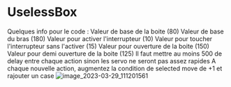 # UselessBox
Quelques info pour le code :
Valeur de base de la boite (80)
Valeur de base du bras (180)
Valeur pour activer l'interrupteur (10)
Valeur pour toucher l'interrupteur sans l'activer (15)
Valeur pour ouverture de la boite (150)
Valeur pour demi ouverture de la boite (125)
Il faut mettre au moins 500 de delay entre chaque action sinon les servo ne seront pas assez rapides 
A chaque nouvelle action, augmentez la condition de selected move de +1 et rajouter un case 
![image_2023-03-29_111201561](https://user-images.githubusercontent.com/84771913/228485957-33b3f8e9-cded-47ab-9c0c-65ebda89434b.png)
